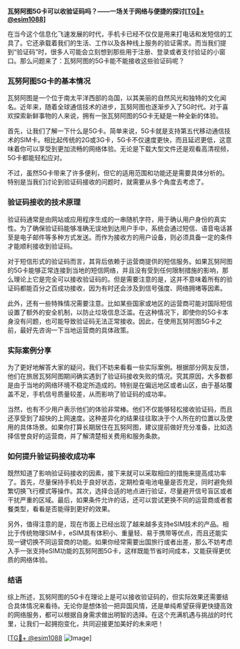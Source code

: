 **瓦努阿图5G卡可以收验证码吗？——一场关于网络与便捷的探讨[[TG💪+ @esim1088](https://t.me/s/esim1088)]**

在当今这个信息化飞速发展的时代，手机卡已经不仅仅是用来打电话和发短信的工具了。它还承载着我们的生活、工作以及各种线上服务的验证需求。而当我们提到“验证码”时，很多人可能会立刻想到那些用于注册、登录或者支付验证的小窗口。那么问题来了：瓦努阿图的5G卡能不能接收这些验证码呢？

### 瓦努阿图5G卡的基本情况

瓦努阿图是一个位于南太平洋西部的岛国，以其美丽的自然风光和独特的文化闻名。近年来，随着全球通信技术的进步，瓦努阿图也逐渐步入了5G时代。对于喜欢探索新鲜事物的人来说，拥有一张瓦努阿图的5G卡无疑是一种全新的体验。

首先，让我们了解一下什么是5G卡。简单来说，5G卡就是支持第五代移动通信技术的SIM卡。相比起传统的2G或3G卡，5G卡不仅速度更快，而且延迟更低，这意味着你可以享受到更加流畅的网络体验。无论是下载大型文件还是观看高清视频，5G卡都能轻松应对。

不过，虽然5G卡带来了许多便利，但它的适用范围和功能还是需要具体分析的。特别是当我们讨论到验证码接收的问题时，就需要从多个角度去考虑了。

### 验证码接收的技术原理

验证码通常是由网站或应用程序生成的一串随机字符，用于确认用户身份的真实性。为了确保验证码能够准确无误地到达用户手中，系统会通过短信、语音电话甚至是电子邮件等多种方式发送。而作为接收方的用户设备，则必须具备一定的条件才能顺利接收到验证码。

对于短信形式的验证码而言，其背后依赖于运营商提供的短信服务。如果瓦努阿图的5G卡能够正常连接到当地的短信网络，并且没有受到任何限制措施的影响，那么理论上它是完全可以接收验证码的。但是需要注意的是，这并不意味着所有的验证码都能百分之百成功接收，因为有时还会涉及到信号强度、网络拥堵等因素。

此外，还有一些特殊情况需要注意。比如某些国家或地区的运营商可能对国际短信设置了额外的安全机制，以防止垃圾信息泛滥。在这种情况下，即使你的5G卡本身没有问题，也可能导致验证码无法正常接收。因此，在使用瓦努阿图5G卡之前，最好先咨询一下当地运营商的具体政策。

### 实际案例分享

为了更好地解答大家的疑问，我们不妨来看看一些实际案例。根据部分网友反馈，他们在旅居瓦努阿图期间确实遇到了验证码接收失败的情况。究其原因，大多数都是由于当地的网络环境不稳定所造成的。特别是在偏远地区或者山区，由于基站覆盖不足，手机信号质量较差，从而影响了验证码的成功率。

当然，也有不少用户表示他们的体验非常棒。他们不仅能够轻松接收验证码，而且还享受到了超快的上网速度。这种差异化的结果往往取决于个人所在的位置以及使用的具体场景。如果你打算长期居住在瓦努阿图，建议提前做好充分准备，比如选择信誉良好的运营商，并了解清楚相关费用和服务条款。

### 如何提升验证码接收成功率

既然知道了影响验证码接收的因素，接下来就可以采取相应的措施来提高成功率了。首先，尽量保持手机处于良好状态，定期检查电池电量是否充足，同时避免频繁切换飞行模式等操作。其次，选择合适的地点进行验证，尽量避开信号盲区或者干扰严重的区域。最后，如果条件允许的话，还可以尝试更换不同的运营商或者套餐类型，看看是否能得到更好的效果。

另外，值得注意的是，现在市面上已经出现了越来越多支持eSIM技术的产品。相比于传统物理SIM卡，eSIM具有体积小、重量轻、易于携带等优点，而且还能实现一键切换不同运营商的功能。如果你经常需要出国旅行或者出差，那么不妨考虑入手一张支持eSIM功能的瓦努阿图5G卡，这样既能节省时间成本，又能获得更优质的网络体验。

### 结语

综上所述，瓦努阿图的5G卡在理论上是可以接收验证码的，但实际效果还需要结合具体情况来看待。无论你是想体验一把异国风情，还是单纯希望获得更快捷高效的网络服务，都可以根据自身需求做出明智的选择。在这个充满机遇与挑战的时代里，让我们一起拥抱变化，共同迎接更加美好的未来吧！

[[TG💪+ @esim1088](https://t.me/s/esim1088) ![Image](https://i.postimg.cc/4NQfJmqS/Snipaste-2025-05-13-00-14-12.png)]
